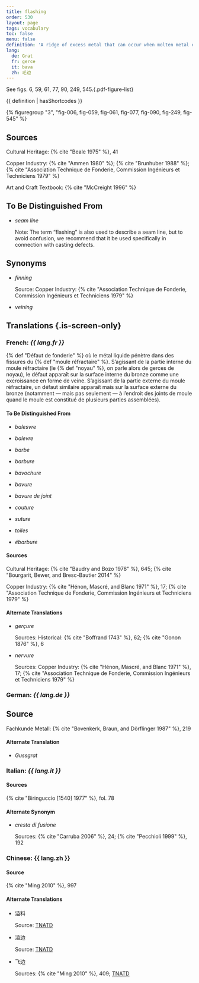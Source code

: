 ```yaml
---
title: flashing
order: 530
layout: page
tags: vocabulary
toc: false
menu: false
definition: 'A ridge of excess metal that can occur when molten metal enters cracks in the {% def "refractory mold" %} (both outer and {% def "core" %}). Flashing most often rises perpendicularly to the inner or outer wall of {% def "bronze" %}, although a gap in consecutive layers of the mold material may result in thin flanges of excess bronze that spread parallel to the metal wall. This type of feature can appear on the cast’s internal or external surfaces (respectively called “core flashing” and “mold flashing”), and in the latter case is often removed during {% def "fettling" %}. Flashing may also occur along seam lines of an ill-fitted {% def "piece mold" %}.'
lang:
  de: Grat
  fr: gerce
  it: bava
  zh: 毛边
---
```


See figs. 6, 59, 61, 77, 90, 249, 545.{.pdf-figure-list}

{{ definition | hasShortcodes }}

{% figuregroup "3", "fig-006, fig-059, fig-061, fig-077, fig-090, fig-249, fig-545" %}

## Sources

Cultural Heritage: {% cite "Beale 1975" %}, 41

Copper Industry: {% cite "Ammen 1980" %}; {% cite "Brunhuber 1988" %}; {% cite "Association Technique de Fonderie, Commission Ingénieurs et Techniciens 1979" %}

Art and Craft Textbook: {% cite "McCreight 1996" %}

## To Be Distinguished From

- *seam line*

    Note: The term “flashing” is also used to describe a seam line, but to avoid confusion, we recommend that it be used specifically in connection with casting defects.

## Synonyms

- *finning*

    Source: Copper Industry: {% cite "Association Technique de Fonderie, Commission Ingénieurs et Techniciens 1979" %}

- *veining*

## Translations {.is-screen-only}

<div class="accordion">

### **French**: *{{ lang.fr }}*

{% def "Défaut de fonderie" %} où le métal liquide pénètre dans des fissures du {% def "moule réfractaire" %}. S’agissant de la partie interne du moule réfractaire (le {% def "noyau" %}, on parle alors de gerces de noyau), le défaut apparaît sur la surface interne du bronze comme une excroissance en forme de veine. S’agissant de la partie externe du moule réfractaire, un défaut similaire apparaît mais sur la surface externe du bronze (notamment — mais pas seulement — à l’endroit des joints de moule quand le moule est constitué de plusieurs parties assemblées).

#### To Be Distinguished From

- *balesvre*

- *balevre*

- *barbe*

- *barbure*

- *bavochure*

- *bavure*

- *bavure de joint*

- *couture*

- *suture*

- *toiles*

- *ébarbure*

#### Sources

Cultural Heritage: {% cite "Baudry and Bozo 1978" %}, 645; {% cite "Bourgarit, Bewer, and Bresc-Bautier 2014" %}

Copper Industry: {% cite "Hénon, Mascré, and Blanc 1971" %}, 17; {% cite "Association Technique de Fonderie, Commission Ingénieurs et Techniciens 1979" %}

#### Alternate Translations

- *gerçure*

    Sources: Historical: {% cite "Boffrand 1743" %}, 62; {% cite "Gonon 1876" %}, 6

- *nervure*

    Sources: Copper Industry: {% cite "Hénon, Mascré, and Blanc 1971" %}, 17; {% cite "Association Technique de Fonderie, Commission Ingénieurs et Techniciens 1979" %}

### **German**: *{{ lang.de }}*

## Source

Fachkunde Metall: {% cite "Bovenkerk, Braun, and Dörflinger 1987" %}, 219

#### Alternate Translation

- *Gussgrat*

### **Italian**: *{{ lang.it }}*

#### Sources

{% cite "Biringuccio [1540] 1977" %}, fol. 78

#### Alternate Synonym

- *cresta di fusione*

    Sources: {% cite "Carruba 2006" %}, 24; {% cite "Pecchioli 1999" %}, 192

### **Chinese**: {{ lang.zh }}

#### Source

{% cite "Ming 2010" %}, 997

#### Alternate Translations

- 溢料

    Source: [TNATD](https://terms.naer.edu.tw/detail/11553389/)

- 溢边

    Source: [TNATD](https://terms.naer.edu.tw/detail/11553389/)

- 飞边

    Sources: {% cite "Ming 2010" %}, 409; [TNATD](https://terms.naer.edu.tw/detail/11553389/)

</div>
